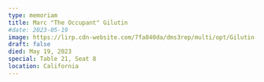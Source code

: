 ```yaml
---
type: memoriam
title: Marc "The Occupant" Gilutin
#date: 2023-05-19
image: https://lirp.cdn-website.com/7fa840da/dms3rep/multi/opt/Gilutin-1920w.jpg
draft: false
died: May 19, 2023
special: Table 21, Seat 8
location: California
---
```


